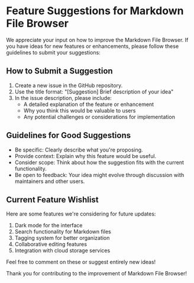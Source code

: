 # Feature Suggestions for Markdown File Browser

We appreciate your input on how to improve the Markdown File Browser. If you have ideas for new features or enhancements, please follow these guidelines to submit your suggestions:

## How to Submit a Suggestion

1. Create a new issue in the GitHub repository.
2. Use the title format: "[Suggestion] Brief description of your idea"
3. In the issue description, please include:
   - A detailed explanation of the feature or enhancement
   - Why you think this would be valuable to users
   - Any potential challenges or considerations for implementation

## Guidelines for Good Suggestions

- Be specific: Clearly describe what you're proposing.
- Provide context: Explain why this feature would be useful.
- Consider scope: Think about how the suggestion fits with the current functionality.
- Be open to feedback: Your idea might evolve through discussion with maintainers and other users.

## Current Feature Wishlist

Here are some features we're considering for future updates:

1. Dark mode for the interface
2. Search functionality for Markdown files
3. Tagging system for better organization
4. Collaborative editing features
5. Integration with cloud storage services

Feel free to comment on these or suggest entirely new ideas!

Thank you for contributing to the improvement of Markdown File Browser!